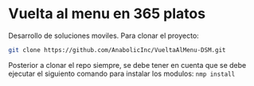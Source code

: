 ﻿# Vuelta al menu en 365 platos
Desarrollo de soluciones moviles.
Para clonar el proyecto:
```bash
git clone https://github.com/AnabolicInc/VueltaAlMenu-DSM.git
```

Posterior a clonar el repo siempre, se debe tener en cuenta que se debe ejecutar el siguiento comando para instalar los modulos:
`nmp install`

